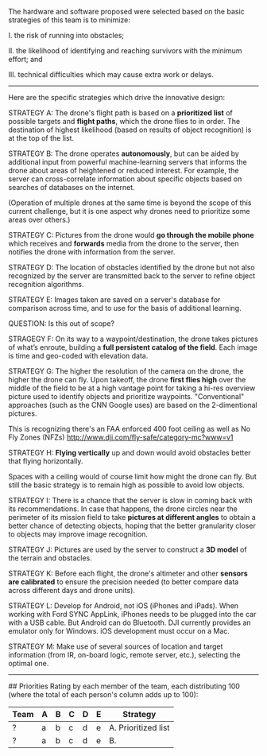 The hardware and software proposed were selected based on the basic strategies of this team is to minimize:

   I. the risk of running into obstacles;

   II. the likelihood of identifying and reaching survivors with the minimum effort; and

   III. technical difficulties which may cause extra work or delays.

<hr />

Here are the specific strategies which drive the innovative design:

STRATEGY A: The drone's flight path is based on a <strong>prioritized list</strong> of possible targets 
and <strong>flight paths</strong>, 
which the drone flies to in order. 
The destination of highest likelihood (based on results of object recognition) is at the top of the list.

STRATEGY B: The drone operates <strong>autonomously</strong>, 
but can be aided by additional input from powerful machine-learning servers
that informs the drone about areas of heightened or reduced interest.
For example, the server can cross-correlate information about specific objects based on searches of databases on the internet.

(Operation of multiple drones at the same time is beyond the scope of this current challenge,
but it is one aspect why drones need to prioritize some areas over others.)

STRATEGY C: Pictures from the drone would <strong>go through the mobile phone</strong>
which receives and <strong>forwards</strong> media from the drone to the server, 
then notifies the drone with information from the server.

STRATEGY D: The location of obstacles identified by the drone but not also recognized by the server 
are transmitted back to the server to refine object recognition algorithms.

STRATEGY E: Images taken are saved on a server's database for comparison across time,
and to use for the basis of additional learning.

   QUESTION: Is this out of scope?

STRAGEGY F: On its way to a waypoint/destination, the drone takes pictures of what’s enroute, 
building a <strong>full persistent catalog of the field</strong>.
Each image is time and geo-coded with elevation data.

STRATEGY G: The higher the resolution of the camera on the drone, the higher the drone can fly.
Upon takeoff, the drone <strong>first flies high</strong> over the middle of the field to be at a high vantage point for 
taking a hi-res overview picture used to identify objects and prioritize waypoints.
"Conventional" approaches (such as the CNN Google uses) are based on the 2-dimentional pictures.

   This is recognizing there's an FAA enforced 400 foot ceiling as well as No Fly Zones (NFZs)
   http://www.dji.com/fly-safe/category-mc?www=v1

STRATEGY H: <strong>Flying vertically</strong> up and down would avoid obstacles better that flying horizontally.

   Spaces with a ceiling would of course limit how might the drone can fly.
   But still the basic strategy is to remain high as possible to avoid low objects.

STRATEGY I: There is a chance that the server is slow in coming back with its recommendations.
In case that happens, the drone circles near the perimeter of its mission field 
to take <strong>pictures at different angles</strong> to obtain a better chance of detecting objects,
hoping that the better granularity closer to objects may improve image recognition.

STRATEGY J: Pictures are used by the server to construct a <strong>3D model</strong> of the terrain and obstacles.

STRATEGY K: Before each flight, the drone's altimeter and other <strong>sensors are calibrated</strong> to ensure the precision 
needed (to better compare data across different days and drone units).

STRATEGY L: Develop for Android, not iOS (iPhones and iPads).
When working with Ford SYNC AppLink, iPhones needs to be plugged into the car with a USB cable.
But Android can do Bluetooth. DJI currently provides an emulator only for Windows.
iOS development must occur on a Mac.

STRATEGY M: Make use of several sources of location and target information (from IR, on-board logic, remote server, etc.), selecting the optimal one.

<hr />

<a name="Priorities">
## Priorities</a>
Rating by each member of the team, 
each distributing 100 (where the total of each person's column adds up to 100):

| Team |  A |  B |  C |  D |  E | Strategy |
| ---- | -- | -- | -- | -- | -- | -------- |
|    ? |  a |  b |  c |  d |  e | A. Prioritized list |
|    ? |  a |  b |  c |  d |  e | B. |


